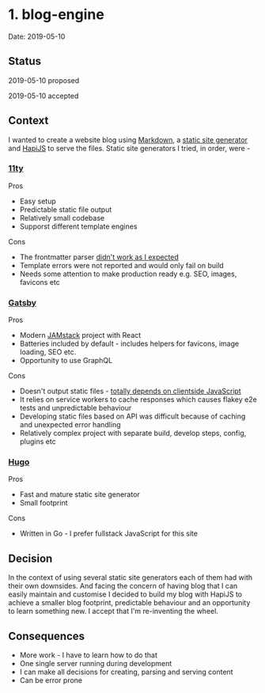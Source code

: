 # 1. blog-engine

Date: 2019-05-10

## Status

2019-05-10 proposed

2019-05-10 accepted

## Context

I wanted to create a website blog using [Markdown][1], a [static site generator][2] and [HapiJS][3] to serve the files. Static site generators I tried, in order, were -

### [11ty][4]

Pros

- Easy setup
- Predictable static file output
- Relatively small codebase
- Supporst different template engines

Cons

- The frontmatter parser [didn't work as I expected][7]
- Template errors were not reported and would only fail on build
- Needs some attention to make production ready e.g. SEO, images, favicons etc

### [Gatsby][5]

Pros

- Modern [JAMstack][8] project with React
- Batteries included by default - includes helpers for favicons, image loading, SEO etc.
- Opportunity to use GraphQL

Cons

- Doesn't output static files - [totally depends on clientside JavaScript][9]
- It relies on service workers to cache responses which causes flakey e2e tests and unpredictable behaviour
- Developing static files based on API was difficult because of caching and unexpected error handling
- Relatively complex project with separate build, develop steps, config, plugins etc

### [Hugo][6]

Pros

- Fast and mature static site generator
- Small footprint

Cons

- Written in Go - I prefer fullstack JavaScript for this site

## Decision

In the context of using several static site generators each of them had with their own downsides. And facing the concern of having blog that I can easily maintain and customise I decided to build my blog with HapiJS to achieve a smaller blog footprint, predictable behaviour and an opportunity to learn something new. I accept that I'm re-inventing the wheel.

## Consequences

- More work - I have to learn how to do that
- One single server running during development
- I can make all decisions for creating, parsing and serving content
- Can be error prone

[1]: https://daringfireball.net/projects/markdown/
[2]: https://www.staticgen.com/
[3]: https://hapijs.com
[4]: https://11ty.io
[5]: https://gatsbyjs.org
[6]: https://gohugo.io
[7]: https://github.com/11ty/eleventy/issues/415
[8]: https://jamstack.org/
[9]: https://github.com/gatsbyjs/gatsby/issues/962
